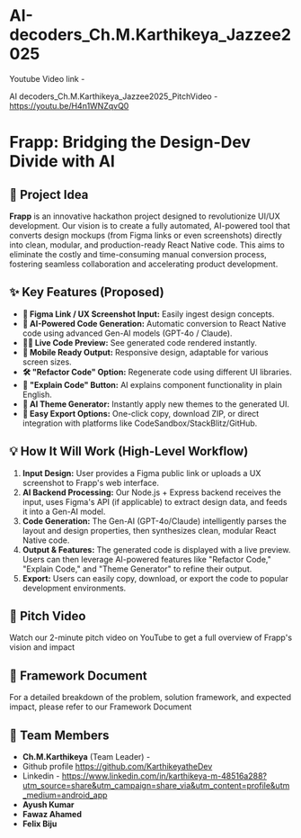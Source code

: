 # AI-decoders_Ch.M.Karthikeya_Jazzee2025

Youtube Video link - 

AI decoders_Ch.M.Karthikeya_Jazzee2025_PitchVideo -  https://youtu.be/H4n1WNZqvQ0

# Frapp: Bridging the Design-Dev Divide with AI

## 🚀 Project Idea

**Frapp** is an innovative hackathon project designed to revolutionize UI/UX development. Our vision is to create a fully automated, AI-powered tool that converts design mockups (from Figma links or even screenshots) directly into clean, modular, and production-ready React Native code. This aims to eliminate the costly and time-consuming manual conversion process, fostering seamless collaboration and accelerating product development.

## ✨ Key Features (Proposed)

* **🔗 Figma Link / UX Screenshot Input:** Easily ingest design concepts.
* **🧠 AI-Powered Code Generation:** Automatic conversion to React Native code using advanced Gen-AI models (GPT-4o / Claude).
* **👨‍💻 Live Code Preview:** See generated code rendered instantly.
* **📱 Mobile Ready Output:** Responsive design, adaptable for various screen sizes.
* **🛠️ "Refactor Code" Option:** Regenerate code using different UI libraries.
* **🧠 "Explain Code" Button:** AI explains component functionality in plain English.
* **🎨 AI Theme Generator:** Instantly apply new themes to the generated UI.
* **📂 Easy Export Options:** One-click copy, download ZIP, or direct integration with platforms like CodeSandbox/StackBlitz/GitHub.


## 💡 How It Will Work (High-Level Workflow)

1.  **Input Design:** User provides a Figma public link or uploads a UX screenshot to Frapp's web interface.
2.  **AI Backend Processing:** Our Node.js + Express backend receives the input, uses Figma's API (if applicable) to extract design data, and feeds it into a Gen-AI model.
3.  **Code Generation:** The Gen-AI (GPT-4o/Claude) intelligently parses the layout and design properties, then synthesizes clean, modular React Native code.
4.  **Output & Features:** The generated code is displayed with a live preview. Users can then leverage AI-powered features like "Refactor Code," "Explain Code," and "Theme Generator" to refine their output.
5.  **Export:** Users can easily copy, download, or export the code to popular development environments.


## 🎥 Pitch Video

Watch our 2-minute pitch video on YouTube to get a full overview of Frapp's vision and impact


## 📄 Framework Document

For a detailed breakdown of the problem, solution framework, and expected impact, please refer to our Framework Document


## 👥 Team Members
  
* **Ch.M.Karthikeya** (Team Leader) -
* Github profile https://github.com/KarthikeyatheDev
* Linkedin - https://www.linkedin.com/in/karthikeya-m-48516a288?utm_source=share&utm_campaign=share_via&utm_content=profile&utm_medium=android_app
* **Ayush Kumar**
* **Fawaz Ahamed**
* **Felix Biju**
